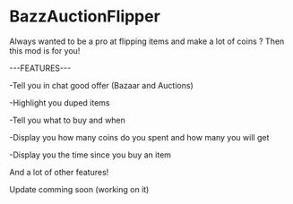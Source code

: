 # BazzAuctionFlipper
Always wanted to be a pro at flipping items and make a lot of coins ?
Then this mod is for you!

---FEATURES---

-Tell you in chat good offer (Bazaar and Auctions)

-Highlight you duped items

-Tell you what to buy and when

-Display you how many coins do you spent and
how many you will get

-Display you the time since you buy an item

And a lot of other features!

Update comming soon (working on it)
